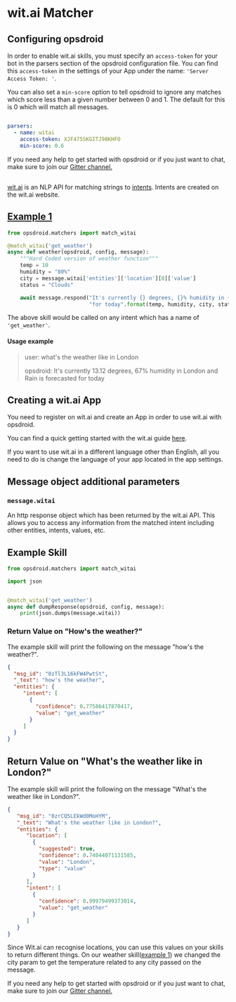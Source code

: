# wit.ai Matcher

## Configuring opsdroid

In order to enable wit.ai skills, you must specify an `access-token` for your bot in the parsers section of the opsdroid configuration file. 
You can find this `access-token` in the settings of your App under the name: `'Server Access Token: '`. 

You can also set a `min-score` option to tell opsdroid to ignore any matches which score less than a given number between 0 and 1. The default for this is 0 which will match all messages.

```yaml

parsers:
  - name: witai
    access-token: XJF475SKGITJ98KHFO
    min-score: 0.6
```
If you need any help to get started with opsdroid or if you just want to chat, make sure to join our [Gitter channel.](https://gitter.im/opsdroid/)
##

[wit.ai](https://wit.ai) is an NLP API for matching strings to [intents](https://wit.ai/docs/recipes#categorize-the-user-intent). Intents are created on the wit.ai website.

## [Example 1](#example1)

```python
from opsdroid.matchers import match_witai

@match_witai('get_weather')
async def weather(opsdroid, config, message):
    """Hard Coded version of weather function"""
    temp = 10
    humidity = "80%"
    city = message.witai['entities']['location'][0]['value']
    status = "Clouds"

    await message.respond("It's currently {} degrees, {}% humidity in {} and {} is forecasted "
                          "for today".format(temp, humidity, city, status))
```

The above skill would be called on any intent which has a name of `'get_weather'`. 

#### Usage example

> user: what's the weather like in London
>
> opsdroid: It's currently 13.12 degrees, 67% humidity in London and Rain is forecasted for today

## Creating a wit.ai App
You need to register on wit.ai and create an App in order to use wit.ai with opsdroid.

You can find a quick getting started with the wit.ai guide [here](https://wit.ai/getting-started).

If you want to use wit.ai in a different language other than English, all you need to do is change the language of your app located in the app settings.

## Message object additional parameters

### `message.witai`

An http response object which has been returned by the wit.ai API. This allows you to access any information from the matched intent including other entities, intents, values, etc.


## Example Skill

```python
from opsdroid.matchers import match_witai

import json


@match_witai('get_weather')
async def dumpResponse(opsdroid, config, message):
    print(json.dumps(message.witai))
```

### Return Value on "How's the weather?"

The example skill will print the following on the message "how's the weather?".

```json
{
  "msg_id": "0zTl3L16kFW4PwtSt", 
  "_text": "how's the weather", 
  "entities": {
     "intent": [
       {
         "confidence": 0.77586417870417, 
         "value": "get_weather"
       } 
     ]    
  }
}
```

## Return Value on "What's the weather like in London?"

The example skill will print the following on the message "What's the weather like in London?".

```json
{
   "msg_id": "0zrCQ5LEkWd0MoHYM", 
   "_text": "What's the weather like in London?", 
   "entities": {
      "location": [
        {
          "suggested": true, 
          "confidence": 0.74044071131585, 
          "value": "London", 
          "type": "value"
        }
      ], 
      "intent": [
        {
          "confidence": 0.99979499373014, 
          "value": "get_weather"
        }
      ]
   }
}

```

Since Wit.ai can recognise locations, you can use this values on your skills to return different things. 
On our weather skill([example 1](#example1)) we changed the city param to get the temperature related to any city passed on the message.

If you need any help to get started with opsdroid or if you just want to chat, make sure to join our [Gitter channel.](https://gitter.im/opsdroid/)

